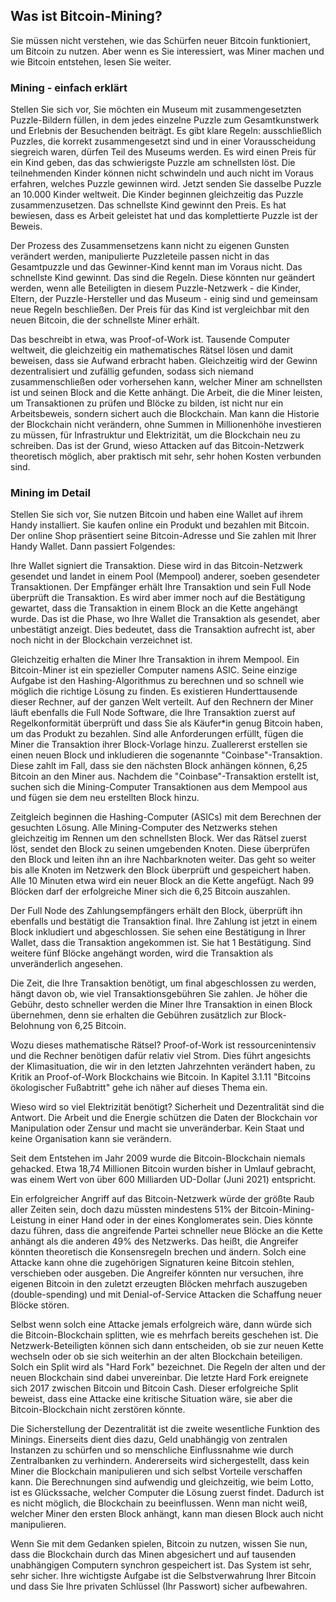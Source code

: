 ## Was ist Bitcoin-Mining?
Sie müssen nicht verstehen, wie das Schürfen neuer Bitcoin funktioniert, um Bitcoin zu nutzen. Aber wenn es Sie interessiert, was Miner machen und wie Bitcoin entstehen, lesen Sie weiter.

### Mining - einfach erklärt
Stellen Sie sich vor, Sie möchten ein Museum mit zusammengesetzten Puzzle-Bildern füllen, in dem jedes einzelne Puzzle zum Gesamtkunstwerk und Erlebnis der Besuchenden beiträgt. Es gibt klare Regeln: ausschließlich Puzzles, die korrekt zusammengesetzt sind und in einer Vorausscheidung siegreich waren, dürfen Teil des Museums werden. Es wird einen Preis für ein Kind geben, das das schwierigste Puzzle am schnellsten löst. Die teilnehmenden Kinder können nicht schwindeln und auch nicht im Voraus erfahren, welches Puzzle gewinnen wird. Jetzt senden Sie dasselbe Puzzle an 10.000 Kinder weltweit. Die Kinder beginnen gleichzeitig das Puzzle zusammenzusetzen. Das schnellste Kind gewinnt den Preis. Es hat bewiesen, dass es Arbeit geleistet hat und das komplettierte Puzzle ist der Beweis.

Der Prozess des Zusammensetzens kann nicht zu eigenen Gunsten verändert werden, manipulierte Puzzleteile passen nicht in das Gesamtpuzzle und das Gewinner-Kind kennt man im Voraus nicht. Das schnellste Kind gewinnt. Das sind die Regeln. Diese könnten nur geändert werden, wenn alle Beteiligten in diesem Puzzle-Netzwerk - die Kinder, Eltern, der Puzzle-Hersteller und das Museum - einig sind und gemeinsam neue Regeln beschließen. Der Preis für das Kind ist vergleichbar mit den neuen Bitcoin, die der schnellste Miner erhält.

Das beschreibt in etwa, was Proof-of-Work ist. Tausende Computer weltweit, die gleichzeitig ein mathematisches Rätsel lösen und damit beweisen, dass sie Aufwand erbracht haben. Gleichzeitig wird der Gewinn dezentralisiert und zufällig gefunden, sodass sich niemand zusammenschließen oder vorhersehen kann, welcher Miner am schnellsten ist und seinen Block and die Kette anhängt. Die Arbeit, die die Miner leisten, um Transaktionen zu prüfen und Blöcke zu bilden, ist nicht nur ein Arbeitsbeweis, sondern sichert auch die Blockchain. Man kann die Historie der Blockchain nicht verändern, ohne Summen in Millionenhöhe investieren zu müssen, für Infrastruktur und Elektrizität, um die Blockchain neu zu schreiben. Das ist der Grund, wieso Attacken auf das Bitcoin-Netzwerk theoretisch möglich, aber praktisch mit sehr, sehr hohen Kosten verbunden sind. 

### Mining im Detail
Stellen Sie sich vor, Sie nutzen Bitcoin und haben eine Wallet auf ihrem Handy installiert. Sie kaufen online ein Produkt und bezahlen mit Bitcoin. Der online Shop präsentiert seine Bitcoin-Adresse und Sie zahlen mit Ihrer Handy Wallet. Dann passiert Folgendes: 

Ihre Wallet signiert die Transaktion. Diese wird in das Bitcoin-Netzwerk gesendet und landet in einem Pool (Mempool) anderer, soeben gesendeter Transaktionen. Der Empfänger erhält Ihre Transaktion und sein Full Node überprüft die Transaktion. 
Es wird aber immer noch auf die Bestätigung gewartet, dass die Transaktion in einem Block an die Kette angehängt wurde. Das ist die Phase, wo Ihre Wallet die Transaktion als gesendet, aber unbestätigt anzeigt. Dies bedeutet, dass die Transaktion aufrecht ist, aber noch nicht in der Blockchain verzeichnet ist. 

Gleichzeitig erhalten die Miner Ihre Transaktion in ihrem Mempool. Ein Bitcoin-Miner ist ein spezieller Computer namens ASIC. Seine einzige Aufgabe ist den Hashing-Algorithmus zu berechnen und so schnell wie möglich die richtige Lösung zu finden. Es existieren Hunderttausende dieser Rechner, auf der ganzen Welt verteilt. Auf den Rechnern der Miner läuft ebenfalls die Full Node Software, die Ihre Transaktion zuerst auf Regelkonformität überprüft und dass Sie als Käufer*in genug Bitcoin haben, um das Produkt zu bezahlen. Sind alle Anforderungen erfüllt, fügen die Miner die Transaktion ihrer Block-Vorlage hinzu. Zuallererst erstellen sie einen neuen Block und inkludieren die sogenannte "Coinbase"-Transaktion. Diese zahlt im Fall, dass sie den nächsten Block anhängen können, 6,25 Bitcoin an den Miner aus. Nachdem die "Coinbase"-Transaktion erstellt ist, suchen sich die Mining-Computer Transaktionen aus dem Mempool aus und fügen sie dem neu erstellten Block hinzu.

Zeitgleich beginnen die Hashing-Computer (ASICs) mit dem Berechnen der gesuchten Lösung. Alle Mining-Computer des Netzwerks stehen gleichzeitig im Rennen um den schnellsten Block. Wer das Rätsel zuerst löst, sendet den Block zu seinen umgebenden Knoten. Diese überprüfen den Block und leiten ihn an ihre Nachbarknoten weiter. Das geht so weiter bis alle Knoten im Netzwerk den Block überprüft und gespeichert haben. Alle 10 Minuten etwa wird ein neuer Block an die Kette angefügt. Nach 99 Blöcken darf der erfolgreiche Miner sich die 6,25 Bitcoin auszahlen. 

Der Full Node des Zahlungsempfängers erhält den Block, überprüft ihn ebenfalls und bestätigt die Transaktion final. Ihre Zahlung ist jetzt in einem Block inkludiert und abgeschlossen. Sie sehen eine Bestätigung in Ihrer Wallet, dass die Transaktion angekommen ist. Sie hat 1 Bestätigung. Sind weitere fünf Blöcke angehängt worden, wird die Transaktion als unveränderlich angesehen.

Die Zeit, die Ihre Transaktion benötigt, um final abgeschlossen zu werden, hängt davon ob, wie viel Transaktionsgebühren Sie zahlen. Je höher die Gebühr, desto schneller werden die Miner Ihre Transaktion in einen Block übernehmen, denn sie erhalten die Gebühren zusätzlich zur Block-Belohnung von 6,25 Bitcoin.

Wozu dieses mathematische Rätsel? Proof-of-Work ist ressourcenintensiv und die Rechner benötigen dafür relativ viel Strom. Dies führt angesichts der Klimasituation, die wir in den letzten Jahrzehnten verändert haben, zu Kritik an Proof-of-Work Blockchains wie Bitcoin. In Kapitel 3.1.11 "Bitcoins ökologischer Fußabtritt" gehe ich näher auf dieses Thema ein.

Wieso wird so viel Elektrizität benötigt? Sicherheit und Dezentralität sind die Antwort. Die Arbeit und die Energie schützen die Daten der Blockchain vor Manipulation oder Zensur und macht sie unveränderbar. Kein Staat und keine Organisation kann sie verändern.

Seit dem Entstehen im Jahr 2009 wurde die Bitcoin-Blockchain niemals gehacked. Etwa 18,74 Millionen Bitcoin wurden bisher in Umlauf gebracht, was einem Wert von über 600 Milliarden UD-Dollar (Juni 2021) entspricht. 

Ein erfolgreicher Angriff auf das Bitcoin-Netzwerk würde der größte Raub aller Zeiten sein, doch dazu müssten mindestens 51% der Bitcoin-Mining-Leistung in einer Hand oder in der eines Konglomerates sein. Dies könnte dazu führen, dass die angreifende Partei schneller neue Blöcke an die Kette anhängt als die anderen 49% des Netzwerks. Das heißt, die Angreifer könnten theoretisch die Konsensregeln brechen und ändern. Solch eine Attacke kann ohne die zugehörigen Signaturen keine Bitcoin stehlen, verschieben oder ausgeben. Die Angreifer könnten nur versuchen, ihre eigenen Bitcoin in den zuletzt erzeugten Blöcken mehrfach auszugeben (double-spending) und mit Denial-of-Service Attacken die Schaffung neuer Blöcke stören. 

Selbst wenn solch eine Attacke jemals erfolgreich wäre, dann würde sich die Bitcoin-Blockchain splitten, wie es mehrfach bereits geschehen ist. Die Netzwerk-Beteiligten können sich dann entscheiden, ob sie zur neuen Kette wechseln oder ob sie sich weiterhin an der alten Blockchain beteiligen. Solch ein Split wird als "Hard Fork" bezeichnet. Die Regeln der alten und der neuen Blockchain sind dabei unvereinbar. Die letzte Hard Fork ereignete sich 2017 zwischen Bitcoin und Bitcoin Cash. Dieser erfolgreiche Split beweist, dass eine Attacke eine kritische Situation wäre, sie aber die Bitcoin-Blockchain nicht zerstören könnte.  

Die Sicherstellung der Dezentralität ist die zweite wesentliche Funktion des Minings. Einerseits dient dies dazu, Geld unabhängig von zentralen Instanzen zu schürfen und so menschliche Einflussnahme wie durch Zentralbanken zu verhindern. Andererseits wird sichergestellt, dass kein Miner die Blockchain manipulieren und sich selbst Vorteile verschaffen kann. Die Berechnungen sind aufwendig und gleichzeitig, wie beim Lotto, ist es Glückssache, welcher Computer die Lösung zuerst findet. Dadurch ist es nicht möglich, die Blockchain zu beeinflussen. Wenn man nicht weiß, welcher Miner den ersten Block anhängt, kann man diesen Block auch nicht manipulieren.

Wenn Sie mit dem Gedanken spielen, Bitcoin zu nutzen, wissen Sie nun, dass die Blockchain durch das Minen abgesichert und auf tausenden unabhängigen Computern synchron gespeichert ist. Das System ist sehr, sehr sicher. Ihre wichtigste Aufgabe ist die Selbstverwahrung Ihrer Bitcoin und dass Sie Ihre privaten Schlüssel (Ihr Passwort) sicher aufbewahren.
